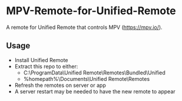 # MPV-Remote-for-Unified-Remote
A remote for Unified Remote that controls MPV (https://mpv.io/).

## Usage
- Install Unified Remote
- Extract this repo to either:
  - C:\ProgramData\Unified Remote\Remotes\Bundled\Unified
  - %homepath%\Documents\Unified Remote\Remotes
- Refresh the remotes on server or app
- A server restart may be needed to have the new remote to appear

